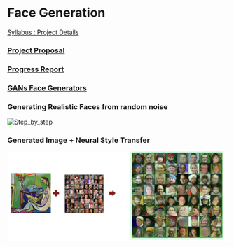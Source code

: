 # Face Generation 
[Syllabus : Project Details](files/Project_Details.pdf)



### [Project Proposal](files/Project_Proposal.pdf)
### [Progress Report](files/First_Report.pdf)
### [GANs Face Generators](face_generator_gans.ipynb)

### Generating Realistic Faces from random noise 

![Step_by_step](files/human_face_generator.gif)


### Generated Image + Neural Style Transfer 

![Neural Style Transfer](files/Neural_Style_Transfer.png)




